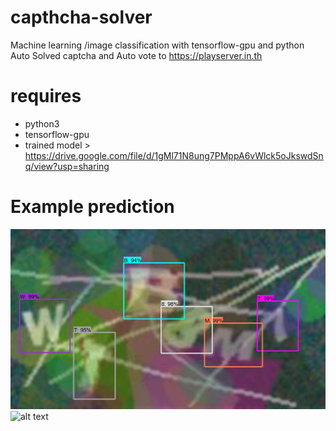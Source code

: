 # capthcha-solver
Machine learning /image classification with tensorflow-gpu and python
Auto Solved captcha and Auto vote to https://playserver.in.th

# requires
- python3
- tensorflow-gpu
- trained model > https://drive.google.com/file/d/1gMl71N8ung7PMppA6vWlck5oJkswdSnq/view?usp=sharing

# Example prediction
![Demo](/captcha.jpeg)
![alt text](https://www.img.in.th/images/9c982d8e1f2841a273ce1b4059bd61d7.jpg)

